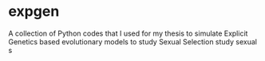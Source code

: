 # expgen
A collection of Python codes that I used for my thesis to simulate Explicit Genetics based evolutionary models to study Sexual Selection study sexual s
